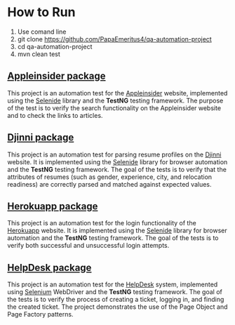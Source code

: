 # How to Run
1. Use comand line
2. git clone https://github.com/PapaEmeritus4/qa-automation-project
3. cd qa-automation-project
4. mvn clean test

## [Appleinsider package](https://github.com/PapaEmeritus4/qa-automation-project/tree/master/src/test/java/org/example/appleinsider)
This project is an automation test for the [Appleinsider](https://appleinsider.ru/) website, implemented using the [Selenide](https://selenide.org/) library and the **TestNG** testing framework. The purpose of the test is to verify the search functionality on 
the Appleinsider website and to check the links to articles.

## [Djinni package](https://github.com/PapaEmeritus4/qa-automation-project/tree/master/src/test/java/org/example/djinni)
This project is an automation test for parsing resume profiles on the [Djinni](https://djinni.co) website. It is implemented using the [Selenide](https://selenide.org/) library for browser automation and the **TestNG** testing framework. The goal of the tests is to verify that the attributes of resumes (such as gender, experience, city, and relocation readiness) are correctly parsed and matched against expected values.

## [Herokuapp package](https://github.com/PapaEmeritus4/qa-automation-project/tree/master/src/test/java/org/example/herokuapp)
This project is an automation test for the login functionality of the [Herokuapp](https://the-internet.herokuapp.com/login) website. It is implemented using the [Selenide](https://selenide.org/) library for browser automation and the **TestNG** testing framework. The goal of the tests is to verify both successful and unsuccessful login attempts.

## [HelpDesk package](https://github.com/PapaEmeritus4/qa-automation-project/tree/master/src/test/java/org/example/helpdesk)
This project is an automation test for the [HelpDesk](https://at-sandbox.workbench.lanit.ru/) system, implemented using [Selenium](https://www.selenium.dev/) WebDriver and the **TestNG** testing framework. The goal of the tests is to verify the process of creating a ticket, logging in, and finding the created ticket. The project demonstrates the use of the Page Object and Page Factory patterns.
